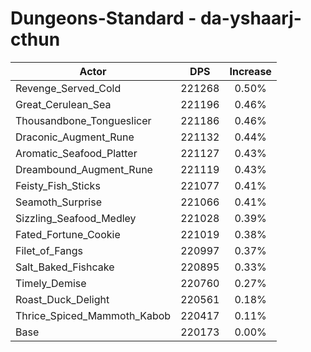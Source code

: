 # Dungeons-Standard - da-yshaarj-cthun
| Actor | DPS | Increase |
|---|:---:|:---:|
|Revenge_Served_Cold|221268|0.50%|
|Great_Cerulean_Sea|221196|0.46%|
|Thousandbone_Tongueslicer|221186|0.46%|
|Draconic_Augment_Rune|221132|0.44%|
|Aromatic_Seafood_Platter|221127|0.43%|
|Dreambound_Augment_Rune|221119|0.43%|
|Feisty_Fish_Sticks|221077|0.41%|
|Seamoth_Surprise|221066|0.41%|
|Sizzling_Seafood_Medley|221028|0.39%|
|Fated_Fortune_Cookie|221019|0.38%|
|Filet_of_Fangs|220997|0.37%|
|Salt_Baked_Fishcake|220895|0.33%|
|Timely_Demise|220760|0.27%|
|Roast_Duck_Delight|220561|0.18%|
|Thrice_Spiced_Mammoth_Kabob|220417|0.11%|
|Base|220173|0.00%|
